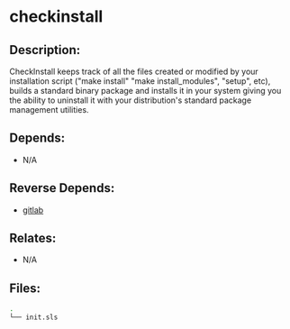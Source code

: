 # checkinstall

## Description:

CheckInstall keeps track of all the files created or modified by your installation script ("make install" "make install\_modules", "setup", etc), builds a standard binary package and installs it in your system giving you the ability to uninstall it with your distribution's standard package management utilities.

## Depends:

  -  N/A

## Reverse Depends:

  -  [gitlab](/salt/gitlab)

## Relates:

  -  N/A

## Files:

```bash
.
└── init.sls
```

